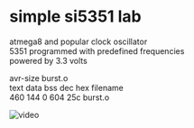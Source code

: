 #  simple si5351 lab

atmega8 and popular clock oscillator<br>
5351 programmed with predefined frequencies<br>
powered by 3.3 volts<br>

avr-size burst.o<br>
   text	   data	    bss	    dec	    hex	filename<br>
    460	    144	      0	    604	    25c	burst.o<br>

![video](video.gif)
